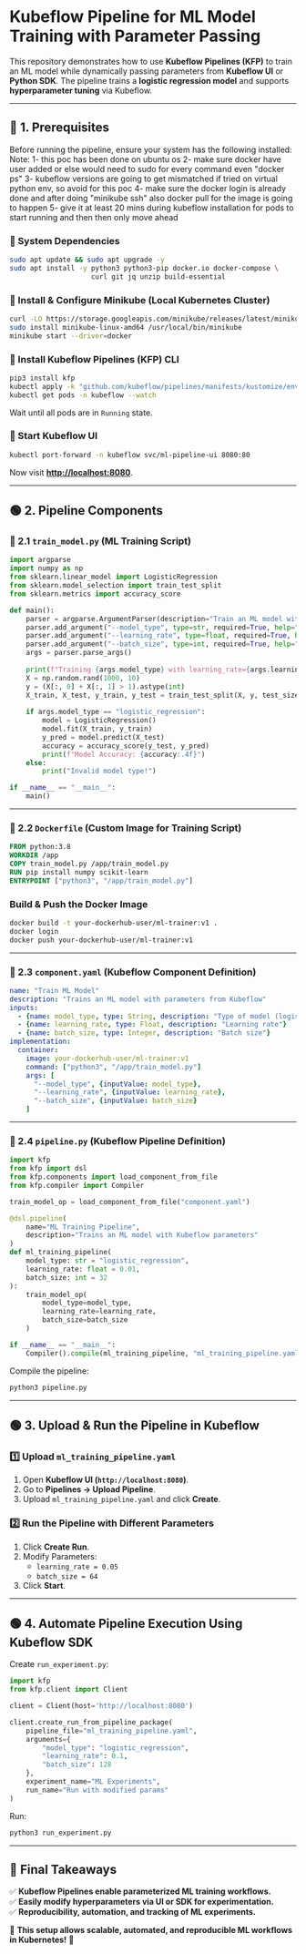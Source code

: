 # **Kubeflow Pipeline for ML Model Training with Parameter Passing**

This repository demonstrates how to use **Kubeflow Pipelines (KFP)** to train an ML model while dynamically passing parameters from **Kubeflow UI** or **Python SDK**. The pipeline trains a **logistic regression model** and supports **hyperparameter tuning** via Kubeflow.

---

## **🚀 1. Prerequisites**
Before running the pipeline, ensure your system has the following installed:
Note: 
    1- this poc has been done on ubuntu os
    2- make sure docker have user added or else would need to sudo for every command even "docker ps"
    3- kubeflow versions are going to get mismatched if tried on virtual python env, so avoid for this poc
    4- make sure the docker login is already done and after doing "minikube ssh" also docker pull for the image is going to happen
    5- give it at least 20 mins during kubeflow installation for pods to start running and then then only move ahead

### **🔹 System Dependencies**
```bash
sudo apt update && sudo apt upgrade -y
sudo apt install -y python3 python3-pip docker.io docker-compose \
                    curl git jq unzip build-essential
```

### **🔹 Install & Configure Minikube (Local Kubernetes Cluster)**
```bash
curl -LO https://storage.googleapis.com/minikube/releases/latest/minikube-linux-amd64
sudo install minikube-linux-amd64 /usr/local/bin/minikube
minikube start --driver=docker
```

### **🔹 Install Kubeflow Pipelines (KFP) CLI**
```bash
pip3 install kfp
kubectl apply -k "github.com/kubeflow/pipelines/manifests/kustomize/env/minikube?ref=1.8.5"
kubectl get pods -n kubeflow --watch
```
Wait until all pods are in `Running` state.

### **🔹 Start Kubeflow UI**
```bash
kubectl port-forward -n kubeflow svc/ml-pipeline-ui 8080:80
```
Now visit **[http://localhost:8080](http://localhost:8080)**.

---

## **🟢 2. Pipeline Components**
### **📌 2.1 `train_model.py` (ML Training Script)**
```python
import argparse
import numpy as np
from sklearn.linear_model import LogisticRegression
from sklearn.model_selection import train_test_split
from sklearn.metrics import accuracy_score

def main():
    parser = argparse.ArgumentParser(description="Train an ML model with Kubeflow parameters")
    parser.add_argument("--model_type", type=str, required=True, help="Type of model (logistic_regression)")
    parser.add_argument("--learning_rate", type=float, required=True, help="Learning rate")
    parser.add_argument("--batch_size", type=int, required=True, help="Batch size")
    args = parser.parse_args()
    
    print(f"Training {args.model_type} with learning_rate={args.learning_rate}, batch_size={args.batch_size}")
    X = np.random.rand(1000, 10)
    y = (X[:, 0] + X[:, 1] > 1).astype(int)
    X_train, X_test, y_train, y_test = train_test_split(X, y, test_size=0.2)
    
    if args.model_type == "logistic_regression":
        model = LogisticRegression()
        model.fit(X_train, y_train)
        y_pred = model.predict(X_test)
        accuracy = accuracy_score(y_test, y_pred)
        print(f"Model Accuracy: {accuracy:.4f}")
    else:
        print("Invalid model type!")

if __name__ == "__main__":
    main()
```

---

### **📌 2.2 `Dockerfile` (Custom Image for Training Script)**
```dockerfile
FROM python:3.8
WORKDIR /app
COPY train_model.py /app/train_model.py
RUN pip install numpy scikit-learn
ENTRYPOINT ["python3", "/app/train_model.py"]
```

### **Build & Push the Docker Image**
```bash
docker build -t your-dockerhub-user/ml-trainer:v1 .
docker login
docker push your-dockerhub-user/ml-trainer:v1
```

---

### **📌 2.3 `component.yaml` (Kubeflow Component Definition)**
```yaml
name: "Train ML Model"
description: "Trains an ML model with parameters from Kubeflow"
inputs:
  - {name: model_type, type: String, description: "Type of model (logistic_regression)"}
  - {name: learning_rate, type: Float, description: "Learning rate"}
  - {name: batch_size, type: Integer, description: "Batch size"}
implementation:
  container:
    image: your-dockerhub-user/ml-trainer:v1
    command: ["python3", "/app/train_model.py"]
    args: [
      "--model_type", {inputValue: model_type},
      "--learning_rate", {inputValue: learning_rate},
      "--batch_size", {inputValue: batch_size}
    ]
```

---

### **📌 2.4 `pipeline.py` (Kubeflow Pipeline Definition)**
```python
import kfp
from kfp import dsl
from kfp.components import load_component_from_file
from kfp.compiler import Compiler

train_model_op = load_component_from_file("component.yaml")

@dsl.pipeline(
    name="ML Training Pipeline",
    description="Trains an ML model with Kubeflow parameters"
)
def ml_training_pipeline(
    model_type: str = "logistic_regression",
    learning_rate: float = 0.01,
    batch_size: int = 32
):
    train_model_op(
        model_type=model_type,
        learning_rate=learning_rate,
        batch_size=batch_size
    )

if __name__ == "__main__":
    Compiler().compile(ml_training_pipeline, "ml_training_pipeline.yaml")
```

Compile the pipeline:
```bash
python3 pipeline.py
```

---

## **🟢 3. Upload & Run the Pipeline in Kubeflow**

### **1️⃣ Upload `ml_training_pipeline.yaml`**
1. Open **Kubeflow UI (`http://localhost:8080`)**.
2. Go to **Pipelines → Upload Pipeline**.
3. Upload `ml_training_pipeline.yaml` and click **Create**.

### **2️⃣ Run the Pipeline with Different Parameters**
1. Click **Create Run**.
2. Modify Parameters:
   - `learning_rate = 0.05`
   - `batch_size = 64`
3. Click **Start**.

---

## **🟢 4. Automate Pipeline Execution Using Kubeflow SDK**
Create `run_experiment.py`:
```python
import kfp
from kfp.client import Client

client = Client(host='http://localhost:8080')

client.create_run_from_pipeline_package(
    pipeline_file="ml_training_pipeline.yaml",
    arguments={
        "model_type": "logistic_regression",
        "learning_rate": 0.1,
        "batch_size": 128
    },
    experiment_name="ML Experiments",
    run_name="Run with modified params"
)
```
Run:
```bash
python3 run_experiment.py
```

---

## **🚀 Final Takeaways**
✅ **Kubeflow Pipelines enable parameterized ML training workflows.**  
✅ **Easily modify hyperparameters via UI or SDK for experimentation.**  
✅ **Reproducibility, automation, and tracking of ML experiments.**  

🚀 **This setup allows scalable, automated, and reproducible ML workflows in Kubernetes!** 🎯


